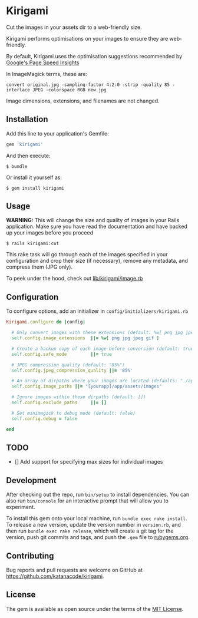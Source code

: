 # Kirigami

Cut the images in your assets dir to a web-friendly size.

Kirigami performs optimisations on your images to ensure they are web-friendly.

By default, Kirigami uses the optimisation suggestions recommended by
[Google's Page Speed Insights](https://developers.google.com/speed/docs/insights/OptimizeImages)

In ImageMagick terms, these are:

    convert original.jpg -sampling-factor 4:2:0 -strip -quality 85 -interlace JPEG -colorspace RGB new.jpg

Image dimensions, extensions, and filenames are not changed.

## Installation

Add this line to your application's Gemfile:

```ruby
gem 'kirigami'
```

And then execute:

    $ bundle

Or install it yourself as:

    $ gem install kirigami

## Usage

**WARNING:** This will change the size and quality of images in your Rails application.
Make sure you have read the documentation and have backed up your images before you proceed

`$ rails kirigami:cut`

This rake task will go through each of the images specified in your configuration and
crop their size (if necessary), remove any metadata, and compress them (JPG only).

To peek under the hood, check out [lib/kirigami/image.rb](lib/kirigami/image.rb:17-30)

## Configuration

To configure options, add an initializer in `config/initializers/kirigami.rb`

``` ruby
Kirigami.configure do |config|

  # Only convert images with these extensions (default: %w[ png jpg jpeg gif ])
  self.config.image_extensions  ||= %w[ png jpg jpeg gif ]

  # Create a backup copy of each image before conversion (default: true)
  self.config.safe_mode         ||= true

  # JPEG compression quality (default: "85%")
  self.config.jpeg_compression_quality ||= '85%'

  # An array of dirpaths where your images are located (defaults: "./app/assets/images")
  self.config.image_paths ||= "[yourapp]/app/assets/images"

  # Ignore images within these dirpaths (default: [])
  self.config.exclude_paths     ||= []

  # Set minimagick to debug mode (default: false)
  self.config.debug = false

end
```

## TODO

- [] Add support for specifying max sizes for individual images

## Development

After checking out the repo, run `bin/setup` to install dependencies. You can also run `bin/console` for an interactive prompt that will allow you to experiment.

To install this gem onto your local machine, run `bundle exec rake install`. To release a new version, update the version number in `version.rb`, and then run `bundle exec rake release`, which will create a git tag for the version, push git commits and tags, and push the `.gem` file to [rubygems.org](https://rubygems.org).

## Contributing

Bug reports and pull requests are welcome on GitHub at https://github.com/katanacode/kirigami.

## License

The gem is available as open source under the terms of the [MIT License](https://opensource.org/licenses/MIT).
